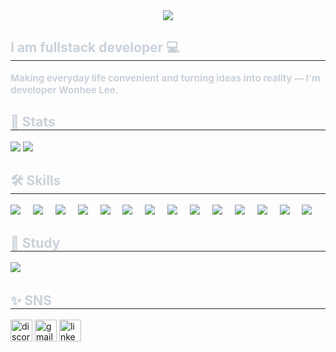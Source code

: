 <div align= "center">
    <img src="https://capsule-render.vercel.app/api?type=rounded&color=0:f7cac9,100:0ea8d1&height=120&text=HI%20I%20AM%20WONHEE%20👋&animation=fadeIn&fontColor=ffffff&fontSize=40" />
    </div>
    <div style="text-align: left;"> 
    <h2 style="border-bottom: 1px solid #21262d; color: #c9d1d9;"> I am fullstack developer 💻 </h2>  
    <div style="font-weight: 700; font-size: 15px; text-align: left; color: #c9d1d9;"> Making everyday life convenient and turning ideas into reality — I'm developer Wonhee Lee. </div> 
    </div>
    <div style="text-align: left;"> 
    <h2 style="border-bottom: 1px solid #21262d; color: #c9d1d9;"> 🏅 Stats </h2> <div style="text-align: left;"> <img src="https://github-readme-stats.vercel.app/api?username=eejoy1212&bg_color=180,00000000,00000000&title_color=ffffff&text_color=ffffff"
         /> <img src="https://github-readme-stats.vercel.app/api/top-langs/?username=eejoy1212&layout=compact&bg_color=180,00000000,00000000&title_color=ffffff&text_color=ffffff"
           /> </div> 
    </div>
     <div style="text-align: left;"> 
    <h2 style="border-bottom: 1px solid #21262d; color: #c9d1d9;"> 🛠️ Skills </h2> 
          <img src="https://img.shields.io/badge/bootstrap-7952B3?style=for-the-badge&logo=bootstrap&logoColor=white">
          <img width="12" />
          <img src="https://img.shields.io/badge/radixui-161618?style=for-the-badge&logo=radixui&logoColor=white">
          <img width="12" />
          <img src="https://img.shields.io/badge/mui-007FFF?style=for-the-badge&logo=mui&logoColor=white">
          <img width="12" />
          <img src="https://img.shields.io/badge/styledcomponents-DB7093?style=for-the-badge&logo=styledcomponents&logoColor=white">
          <img width="12" />
          <img src="https://img.shields.io/badge/typescript-3178C6?style=for-the-badge&logo=typescript&logoColor=white">
          <img width="12" />
          <img src="https://img.shields.io/badge/react-61DAFB?style=for-the-badge&logo=react&logoColor=white">
          <img width="12" />
          <img src="https://img.shields.io/badge/javascript-F7DF1E?style=for-the-badge&logo=javascript&logoColor=white">
          <img width="12" />
          <img src="https://img.shields.io/badge/node.js-5FA04E?style=for-the-badge&logo=nodedotjs&logoColor=white">
          <img width="12" />
          <img src="https://img.shields.io/badge/prisma-2D3748?style=for-the-badge&logo=prisma&logoColor=white">
          <img width="12" />
          <img src="https://img.shields.io/badge/mysql-4479A1?style=for-the-badge&logo=mysql&logoColor=white">
          <img width="12" />
          <img src="https://img.shields.io/badge/sqlite-003B57?style=for-the-badge&logo=sqlite&logoColor=white">
          <img width="12" />
          <img src="https://img.shields.io/badge/firebase-DD2C00?style=for-the-badge&logo=firebase&logoColor=white">
          <img width="12" />
          <img src="https://img.shields.io/badge/flutter-02569B?style=for-the-badge&logo=flutter&logoColor=white">
          <img width="12" />
          <img src="https://img.shields.io/badge/amazonec2-FF9900?style=for-the-badge&logo=amazonec2&logoColor=white">
          <img width="12" />
    </div>
    <div style="text-align: left;"> 
    <h2 style="border-bottom: 1px solid #21262d; color: #c9d1d9;"> 📝 Study </h2> 
          <img src="https://img.shields.io/badge/next.js-000000?style=for-the-badge&logo=nextdotjs&logoColor=white">
          <img width="12" />
    </div>
    <div style="text-align: left;"> 
    <h2 style="border-bottom: 1px solid #21262d; color: #c9d1d9;"> ✨ SNS </h2> 
           <img src="https://img.shields.io/static/v1?message=Discord&logo=discord&label=&color=7289DA&logoColor=white&labelColor=&style=for-the-badge" height="35" alt="discord logo"  />
          <img src="https://img.shields.io/static/v1?message=Gmail&logo=gmail&label=&color=D14836&logoColor=white&labelColor=&style=for-the-badge" height="35" alt="gmail logo"  />
          <img src="https://img.shields.io/static/v1?message=LinkedIn&logo=linkedin&label=&color=0077B5&logoColor=white&labelColor=&style=for-the-badge" height="35" alt="linkedin logo"  />
    </div>
    


